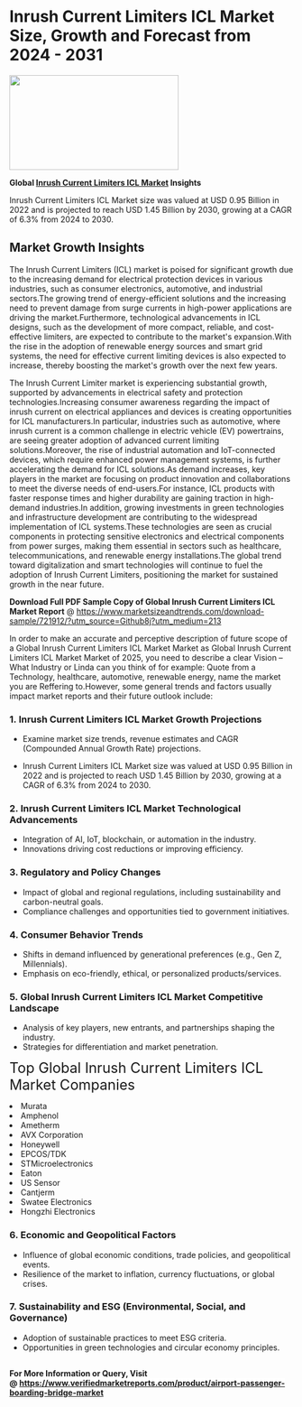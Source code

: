 <H1>Inrush Current Limiters ICL Market Size, Growth and Forecast from 2024 - 2031</H1><img class="aligncenter size-medium wp-image-584254" src="https://thirdeyenews.in/wp-content/uploads/2024/09/Global-Market-Research-300x168.jpeg" alt="" width="300" height="168" /><p><strong>Global&nbsp;<a href="https://www.marketsizeandtrends.com/download-sample/721912/?utm_source=Github8j?utm_medium=213">Inrush Current Limiters ICL Market</a> Insights</strong></p><p>Inrush Current Limiters ICL Market size was valued at USD 0.95 Billion in 2022 and is projected to reach USD 1.45 Billion by 2030, growing at a CAGR of 6.3% from 2024 to 2030.</p><p><h2>Market Growth Insights</h2> <p>The Inrush Current Limiters (ICL) market is poised for significant growth due to the increasing demand for electrical protection devices in various industries, such as consumer electronics, automotive, and industrial sectors.The growing trend of energy-efficient solutions and the increasing need to prevent damage from surge currents in high-power applications are driving the market.Furthermore, technological advancements in ICL designs, such as the development of more compact, reliable, and cost-effective limiters, are expected to contribute to the market's expansion.With the rise in the adoption of renewable energy sources and smart grid systems, the need for effective current limiting devices is also expected to increase, thereby boosting the market's growth over the next few years.</p> <p>The Inrush Current Limiter market is experiencing substantial growth, supported by advancements in electrical safety and protection technologies.Increasing consumer awareness regarding the impact of inrush current on electrical appliances and devices is creating opportunities for ICL manufacturers.In particular, industries such as automotive, where inrush current is a common challenge in electric vehicle (EV) powertrains, are seeing greater adoption of advanced current limiting solutions.Moreover, the rise of industrial automation and IoT-connected devices, which require enhanced power management systems, is further accelerating the demand for ICL solutions.As demand increases, key players in the market are focusing on product innovation and collaborations to meet the diverse needs of end-users.For instance, ICL products with faster response times and higher durability are gaining traction in high-demand industries.In addition, growing investments in green technologies and infrastructure development are contributing to the widespread implementation of ICL systems.These technologies are seen as crucial components in protecting sensitive electronics and electrical components from power surges, making them essential in sectors such as healthcare, telecommunications, and renewable energy installations.The global trend toward digitalization and smart technologies will continue to fuel the adoption of Inrush Current Limiters, positioning the market for sustained growth in the near future.<p><span class=""><strong>Download Full PDF Sample Copy of Global Inrush Current Limiters ICL Market Report</strong> @ <a href="https://www.marketsizeandtrends.com/download-sample/721912/?utm_source=Github8j?utm_medium=213" target="_blank">https://www.marketsizeandtrends.com/download-sample/721912/?utm_source=Github8j?utm_medium=213</a></span></p><p>In order to make an accurate and perceptive description of future scope of a Global&nbsp;Inrush Current Limiters ICL Market Market as Global&nbsp;Inrush Current Limiters ICL Market Market of 2025, you need to describe a clear Vision &ndash; What Industry or Linda can you think of for example: Quote from a Technology, healthcare, automotive, renewable energy, name the market you are Reffering to.However, some general trends and factors usually impact market reports and their future outlook include:</p><h3>1.&nbsp;<strong>Inrush Current Limiters ICL Market Growth Projections</strong></h3><ul><li>Examine market size trends, revenue estimates and CAGR (Compounded Annual Growth Rate) projections.</li><li><p>Inrush Current Limiters ICL Market size was valued at USD 0.95 Billion in 2022 and is projected to reach USD 1.45 Billion by 2030, growing at a CAGR of 6.3% from 2024 to 2030.</p></li></ul><h3>2.&nbsp;<strong>Inrush Current Limiters ICL Market Technological Advancements</strong></h3><ul><li>Integration of AI, IoT, blockchain, or automation in the industry.</li><li>Innovations driving cost reductions or improving efficiency.</li></ul><h3>3.&nbsp;<strong>Regulatory and Policy Changes</strong></h3><ul><li>Impact of global and regional regulations, including sustainability and carbon-neutral goals.</li><li>Compliance challenges and opportunities tied to government initiatives.</li></ul><h3>4.&nbsp;<strong>Consumer Behavior Trends</strong></h3><ul><li>Shifts in demand influenced by generational preferences (e.g., Gen Z, Millennials).</li><li>Emphasis on eco-friendly, ethical, or personalized products/services.</li></ul><h3>5.&nbsp;<strong>Global Inrush Current Limiters ICL Market Competitive Landscape</strong></h3><ul><li>Analysis of key players, new entrants, and partnerships shaping the industry.</li><li>Strategies for differentiation and market penetration.</li></ul><p data-pm-slice="1 1 []"><span style="color: inherit; font-family: inherit; font-size: 25px;">Top Global Inrush Current Limiters ICL Market Companies</span></p><div class="" data-test-id=""><p><li>Murata</li><li> Amphenol</li><li> Ametherm</li><li> AVX Corporation</li><li> Honeywell</li><li> EPCOS/TDK</li><li> STMicroelectronics</li><li> Eaton</li><li> US Sensor</li><li> Cantjerm</li><li> Swatee Electronics</li><li> Hongzhi Electronics</li></p></div><h3>6.&nbsp;<strong>Economic and Geopolitical Factors</strong></h3><ul><li>Influence of global economic conditions, trade policies, and geopolitical events.</li><li>Resilience of the market to inflation, currency fluctuations, or global crises.</li></ul><h3>7.&nbsp;<strong>Sustainability and ESG (Environmental, Social, and Governance)</strong></h3><ul><li>Adoption of sustainable practices to meet ESG criteria.</li><li>Opportunities in green technologies and circular economy principles.</li></ul><h2><strong style="font-size: 14px;">For More Information or Query, Visit @&nbsp;</strong><a style="background-color: #ffffff; font-size: 14px;" href="https://www.marketsizeandtrends.com/report/inrush-current-limiters-icl-market/" target="_blank">https://www.verifiedmarketreports.com/product/airport-passenger-boarding-bridge-market</a></h2>